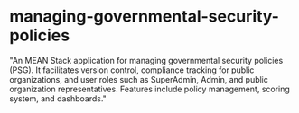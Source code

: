 # managing-governmental-security-policies
"An MEAN Stack application for managing governmental security policies (PSG). It facilitates version control, compliance tracking for public organizations, and user roles such as SuperAdmin, Admin, and public organization representatives. Features include policy management, scoring system, and dashboards."

